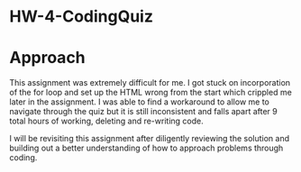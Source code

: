 # HW-4-CodingQuiz

# Approach

This assignment was extremely difficult for me. I got stuck on incorporation of the for loop and set up the HTML wrong from the start which crippled me later in the assignment. I was able to find a workaround to allow me to navigate through the quiz but it is still inconsistent and falls apart after 9 total hours of working, deleting and re-writing code.

I will be revisiting this assignment after diligently reviewing the solution and building out a better understanding of how to approach problems through coding.

